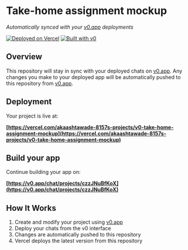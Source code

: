# Take-home assignment mockup

*Automatically synced with your [v0.app](https://v0.app) deployments*

[![Deployed on Vercel](https://img.shields.io/badge/Deployed%20on-Vercel-black?style=for-the-badge&logo=vercel)](https://vercel.com/akaashtawade-8157s-projects/v0-take-home-assignment-mockup)
[![Built with v0](https://img.shields.io/badge/Built%20with-v0.app-black?style=for-the-badge)](https://v0.app/chat/projects/czzJNuBfKoX)

## Overview

This repository will stay in sync with your deployed chats on [v0.app](https://v0.app).
Any changes you make to your deployed app will be automatically pushed to this repository from [v0.app](https://v0.app).

## Deployment

Your project is live at:

**[https://vercel.com/akaashtawade-8157s-projects/v0-take-home-assignment-mockup](https://vercel.com/akaashtawade-8157s-projects/v0-take-home-assignment-mockup)**

## Build your app

Continue building your app on:

**[https://v0.app/chat/projects/czzJNuBfKoX](https://v0.app/chat/projects/czzJNuBfKoX)**

## How It Works

1. Create and modify your project using [v0.app](https://v0.app)
2. Deploy your chats from the v0 interface
3. Changes are automatically pushed to this repository
4. Vercel deploys the latest version from this repository